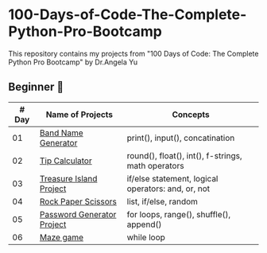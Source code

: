 # 100-Days-of-Code-The-Complete-Python-Pro-Bootcamp
This repository contains my projects from "100 Days of Code: The Complete Python Pro Bootcamp" by Dr.Angela Yu

## Beginner 🐣
| # Day | Name of Projects                                                           | Concepts                                             | 
|-------|----------------------------------------------------------------------------|------------------------------------------------------|
|  01   | [Band Name Generator](./Beginner/Project_1/band_name_generator.py)         | print(), input(), concatination                      |
|  02   | [Tip Calculator](./Beginner/Project_2/tip_calculator.py)                   | round(), float(), int(), f-strings, math operators   |
|  03   | [Treasure Island Project](./Beginner/Project_3/treasure_island.py)         | if/else statement, logical operators: and, or, not   |
|  04   | [Rock Paper Scissors](./Beginner/Project_4/rock_paper_scissors.py)         | list, if/else, random                                |
|  05   | [Password Generator Project](./Beginner/Project_5/password_generator.py)   | for loops, range(), shuffle(), append()              |
|  06   | [Maze game](./Beginner/Project_6/maze.py)                                  | while loop                                           |


